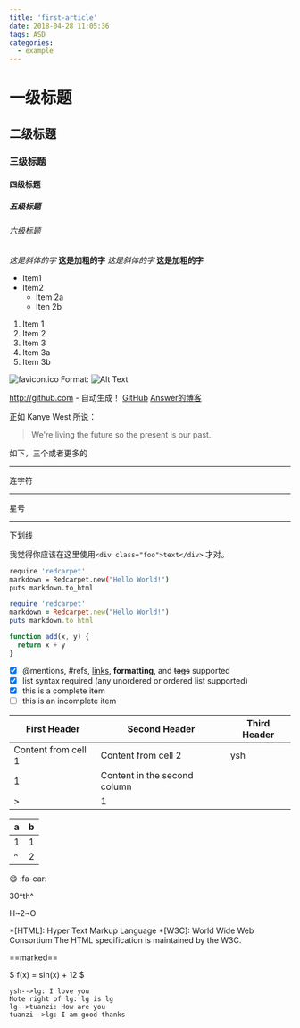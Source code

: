 ```yaml
---
title: 'first-article'
date: 2018-04-28 11:05:36
tags: ASD
categories: 
  - example
---
```


# 一级标题
<!--more-->
## 二级标题
### 三级标题
#### 四级标题
##### 五级标题
###### 六级标题

*这是斜体的字*  **这是加粗的字**
_这是斜体的字_  __这是加粗的字__
* Item1
* Item2
  * Item 2a
  * Iten 2b

1. Item 1
1. Item 2
1. Item 3
  1. Item 3a
  1. Item 3b

![favicon.ico](../assets/img/favicon.ico)
Format: ![Alt Text](../assets/img/favicon.ico)


http://github.com - 自动生成！
[GitHub](http://github.com)
[Answer的博客](https://yshAnswer.github.io)

正如 Kanye West 所说：

> We're living the future so
> the present is our past.

如下，三个或者更多的

---
连字符
***
星号
___
下划线

我觉得你应该在这里使用`<div class="foo">text</div>` 才对。

```bash {.line-numbers highlight=10-20}
require 'redcarpet'
markdown = Redcarpet.new("Hello World!")
puts markdown.to_html
```

```ruby {.line-numbers}
require 'redcarpet'
markdown = Redcarpet.new("Hello World!")
puts markdown.to_html
```

```javascript {.class1 .class .line-numbers highlight=[1-10,15,20-22]}
function add(x, y) {
  return x + y
}
```

- [x] @mentions, #refs, [links](), **formatting**, and <del>tags</del> supported
- [x] list syntax required (any unordered or ordered list supported)
- [x] this is a complete item
- [ ] this is an incomplete item

| First Header | Second Header | Third Header |
| ------------ | ------------- | ------------- |
| Content from cell 1 | Content from cell 2 | ysh |
| 1 | Content in the second column |
| > | 1 |  |

| a  | b |
|---|---|
| 1  | 1 |
| ^ | 2 |

:smile:
:fa-car:

30^th^

H~2~O

*[HTML]: Hyper Text Markup Language
*[W3C]:  World Wide Web Consortium
The HTML specification
is maintained by the W3C.

==marked==

$ f(x) = sin(x) + 12 $

```sequence {theme="hand"}
ysh-->lg: I love you
Note right of lg: lg is lg
lg-->tuanzi: How are you
tuanzi-->lg: I am good thanks
```



<!-- @import "[TOC]" {cmd="toc" depthFrom=1 depthTo=6 orderedList=false} -->  
